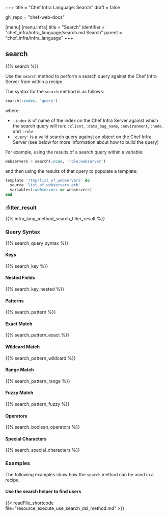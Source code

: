 +++
title = "Chef Infra Language: Search"
draft = false

gh_repo = "chef-web-docs"

[menu]
  [menu.infra]
    title = "Search"
    identifier = "chef_infra/infra_language/search.md Search"
    parent = "chef_infra/infra_language"
+++

## search

{{% search %}}

Use the `search` method to perform a search query against the Chef Infra Server from within a recipe.

The syntax for the `search` method is as follows:

```ruby
search(:index, 'query')
```

where:

- `:index` is of name of the index on the Chef Infra Server against which the search query will run: `:client`, `:data_bag_name`, `:environment`, `:node`, and `:role`
- `'query'` is a valid search query against an object on the Chef Infra Server (see below for more information about how to build the query)

For example, using the results of a search query within a variable:

```ruby
webservers = search(:node, 'role:webserver')
```

and then using the results of that query to populate a template:

```ruby
template '/tmp/list_of_webservers' do
  source 'list_of_webservers.erb'
  variables(:webservers => webservers)
end
```

### :filter_result

{{% infra_lang_method_search_filter_result %}}

### Query Syntax

{{% search_query_syntax %}}

#### Keys

{{% search_key %}}

#### Nested Fields

{{% search_key_nested %}}

#### Patterns

{{% search_pattern %}}

#### Exact Match

{{% search_pattern_exact %}}

#### Wildcard Match

{{% search_pattern_wildcard %}}

#### Range Match

{{% search_pattern_range %}}

#### Fuzzy Match

{{% search_pattern_fuzzy %}}

#### Operators

{{% search_boolean_operators %}}

#### Special Characters

{{% search_special_characters %}}

### Examples

The following examples show how the `search` method can be used in a recipe.

#### Use the search helper to find users

{{< readFile_shortcode file="resource_execute_use_search_dsl_method.md" >}}
